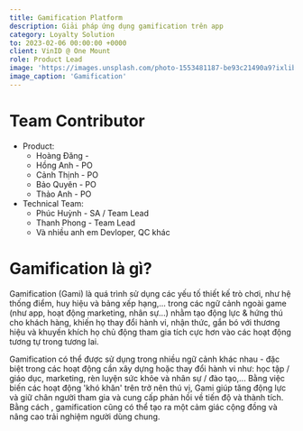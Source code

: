 ```yaml
---
title: Gamification Platform
description: Giải pháp ứng dụng gamification trên app
category: Loyalty Solution
to: 2023-02-06 00:00:00 +0000
client: VinID @ One Mount
role: Product Lead
image: 'https://images.unsplash.com/photo-1553481187-be93c21490a9?ixlib=rb-4.0.3&ixid=MnwxMjA3fDB8MHxwaG90by1wYWdlfHx8fGVufDB8fHx8&auto=format&fit=crop&w=2670&q=80'
image_caption: 'Gamification'
---
```


# Team Contributor
- Product:
	- Hoàng Đăng - 
	- Hồng Anh - PO
	- Cảnh Thịnh - PO
	- Bảo Quyên - PO
	- Thảo Anh - PO
- Technical Team:
	- Phúc Huỳnh - SA / Team Lead
	- Thanh Phong - Team Lead
	- Và nhiều anh em Devloper, QC khác
	
	
# Gamification là gì?

Gamification (Gami) là quá trình sử dụng các yếu tố thiết kế trò chơi, như hệ thống điểm, huy hiệu và bảng xếp hạng,... trong các ngữ cảnh ngoài game (như app, hoạt động marketing, nhân sự...) nhằm tạo động lực & hứng thú cho khách hàng, khiến họ thay đổi hành vi, nhận thức, gắn bó với thương hiệu và khuyến khích họ chủ động tham gia tích cực hơn vào các hoạt động tương tự trong tương lai.

Gamification có thể được sử dụng trong nhiều ngữ cảnh khác nhau - đặc biệt trong các hoạt động cần xây dựng hoặc thay đổi hành vi như: học tập / giáo dục, marketing, rèn luyện sức khỏe và nhân sự / đào tạo,... Bằng việc biến các hoạt động 'khó khăn' trên trở nên thú vị, Gami giúp tăng động lực và giữ chân người tham gia và cung cấp phản hồi về tiến độ và thành tích. Bằng cách , gamification cũng có thể tạo ra một cảm giác cộng đồng và nâng cao trải nghiệm người dùng chung.